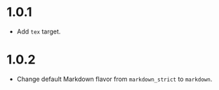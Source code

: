 # 1.0.1

-   Add `tex` target.

# 1.0.2

-   Change default Markdown flavor from `markdown_strict` to `markdown`.
